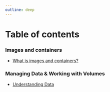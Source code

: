 ```yaml
---
outline: deep
---
```


# Table of contents

### Images and containers

* [What is images and containers?](images-and-containers/what-is-images-and-containers.md)

### Managing Data & Working with Volumes

* [Understanding Data](managing-data-and-working-with-volumes/understanding-data.md)
